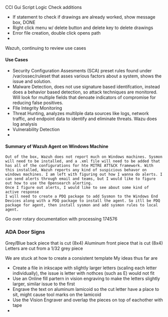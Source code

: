 CCI Gui Script Logic Check additions
- If statement to check if drawings are already worked, show message box, DONE
- Right click menu w/ delete button and delete key to delete drawings
- Error file creation, double click opens path
- 

Wazuh, continuing to review use cases
#### Use Cases
- Security Configuration Assesments (SCA) preset rules found under /var/ossec/ruleset that asses various factors about a system, shows the issue and solution.
- Malware Detection, does not use signature based identifcation, instead does a behavior based detection, so attack techniques are monitored. Will look for multiple fields that denoate indicators of compromise for reducing false positives.
- FIle Integrity Monitoring
- Threat Hunting, analyzes multilple data sources like logs, network traffic, and endpoint data to identify and eliminate threats. Wazu does log analysis
- Vulnerability Detection
- 



#### Summary of Wazuh Agent on Windows Machine
	Out of the box, Wazuh does not report much on Windows machines. Sysmon will need to be installed, and a .xml file will need to be added that has all of the configurations for hte MITRE ATT&CK framework. With this installed, Wazuh reports any kind of suspicious behavor on windows machines. I am left with figuring out how I wanna do alerts. I can send alerts through email and teams, but I would like to figure out how to use the Opensearch alerting.
	Once I figure out alerts, I would like to see about some kind of active response
	I will need to create a PDQ package to add Sysmon to the Windows End Devices along with a PDQ package to install the agent. So itll be PDQ package for agent, then install sysmon and add sysmon rules to local agent.  



Go over rotary documentation with processing
174576

### ADA Door Signs

Grey/Blue back piece that is cut (8x4)
Aluminum front piece that is cut (8x4)
Letters are cut from a 1/32 grey piece

We are stuck at how to create a consistent template 
My ideas thus far are 
- Create a file in inkscape with slightly larger letters (scaling each letter individually), the issue is letter with nothces (such as E) would not fit
- Use an Online fill partern in vision engraving to make the letters slightly larger, similar issue to the first
- Engrave the text on aluminum lamicoid so the cut letter have a place to sit, might cause tool marks on the lamicoid
- Use the Vision Engraver and overlap the pieces on top of eachother with tape
- 